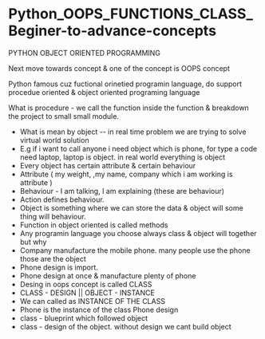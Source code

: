# Python_OOPS_FUNCTIONS_CLASS_Beginer-to-advance-concepts
PYTHON OBJECT ORIENTED PROGRAMMING

Next move towards concept & one of the concept is OOPS concept

Python famous cuz fuctional orinetied programin language, do support procedue oriented & object oriented programing language

What is procedure - we call the function inside the function & breakdown the project to small small module.

- What is mean by object -- in real time problem we are trying to solve virtual world solution
- E.g if i want to call anyone i need object which is phone, for type a code need laptop, laptop is object. in real world everything is object
- Every object has certain attribute & certain behaviour
- Attribute ( my weight, ,my name, company which i am working is attribute )
- Behaviour - I am talking, I am explaining (these are behaviour)
- Action defines behaviour.
- Object is something where we can store the data & object will some thing will behaviour.
- Function in object oriented is called  methods
- Any programin language you choose always class & object will together but why
- Company manufacture the mobile phone. many people use the phone  those are the object 
- Phone design is import. 
- Phone design at once & manufacture plenty of phone 
- Desing in oops concept is called CLASS
- CLASS - DESIGN || OBJECT - INSTANCE
- We can called as INSTANCE OF THE CLASS
- Phone is the instance of the class Phone design
- class - blueprint which followed object
- class - design of the object. without design we cant build object
